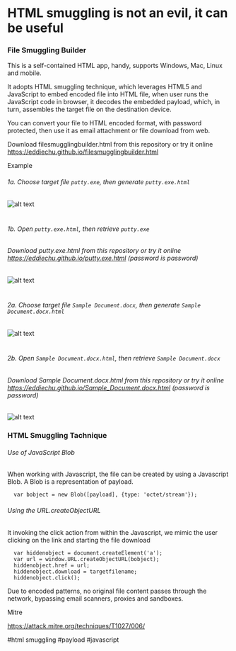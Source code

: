 # HTML smuggling is not an evil, it can be useful

### File Smuggling Builder
This is a self-contained HTML app, handy, supports Windows, Mac, Linux and mobile.

It adopts HTML smuggling technique, which leverages HTML5 and JavaScript to embed encoded file into HTML file, when user runs the JavaScript code in browser, it decodes the embedded payload, which, in turn, assembles the target file on the destination device.

You can convert your file to HTML encoded format, with password protected, then use it as email attachment or file download from web.

Download filesmugglingbuilder.html from this repository or try it online https://eddiechu.github.io/filesmugglingbuilder.html

Example

###### 1a. Choose target file `putty.exe`, then generate `putty.exe.html`
![alt text](https://github.com/eddiechu/File-Smuggling/raw/main/image/screen2.PNG?raw=true)
#
###### 1b. Open `putty.exe.html`, then retrieve `putty.exe`
###### Download putty.exe.html from this repository or try it online https://eddiechu.github.io/putty.exe.html (password is password)
![alt text](https://github.com/eddiechu/File-Smuggling/raw/main/image/screen3.PNG?raw=true)
#
###### 2a. Choose target file `Sample Document.docx`, then generate `Sample Document.docx.html`
![alt text](https://github.com/eddiechu/File-Smuggling/raw/main/image/screen4.PNG?raw=true)
#
###### 2b. Open `Sample Document.docx.html`, then retrieve `Sample Document.docx`
###### Download Sample Document.docx.html from this repository or try it online https://eddiechu.github.io/Sample_Document.docx.html (password is password)
![alt text](https://github.com/eddiechu/File-Smuggling/raw/main/image/screen5.PNG?raw=true)

### HTML Smuggling Tachnique

###### Use of JavaScript Blob
When working with Javascript, the file can be created by using a Javascript Blob. A Blob is a representation of payload.
```
  var bobject = new Blob([payload], {type: 'octet/stream'});
```

###### Using the URL.createObjectURL
It invoking the click action from within the Javascript, we mimic the user clicking on the link and starting the file download

```
  var hiddenobject = document.createElement('a');
  var url = window.URL.createObjectURL(bobject);
  hiddenobject.href = url;
  hiddenobject.download = targetfilename;
  hiddenobject.click();
```

Due to encoded patterns, no original file content passes through the network, bypassing email scanners, proxies and sandboxes.

Mitre

https://attack.mitre.org/techniques/T1027/006/

#html smuggling
#payload
#javascript
